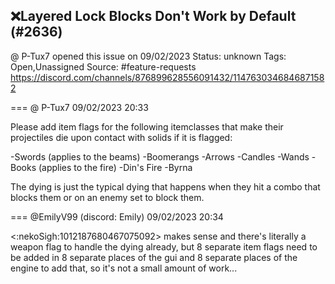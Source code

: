 ## ❌Layered Lock Blocks Don't Work by Default (#2636)
@ P-Tux7 opened this issue on 09/02/2023
Status: unknown
Tags: Open,Unassigned
Source: #feature-requests https://discord.com/channels/876899628556091432/1147630346846871582


=== @ P-Tux7 09/02/2023 20:33

Please add item flags for the following itemclasses that make their projectiles die upon contact with solids if it is flagged:

-Swords (applies to the beams)
-Boomerangs
-Arrows
-Candles
-Wands
-Books (applies to the fire)
-Din's Fire
-Byrna

The dying is just the typical dying that happens when they hit a combo that blocks them or on an enemy set to block them.

=== @EmilyV99 (discord: Emily) 09/02/2023 20:34

<:nekoSigh:1012187680467075092>
makes sense and there's literally a weapon flag to handle the dying already, but 8 separate item flags need to be added in 8 separate places of the gui and 8 separate places of the engine to add that, so it's not a small amount of work...
